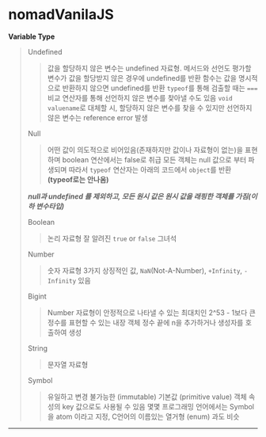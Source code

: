 # nomadVanilaJS

**Variable Type**
> Undefined
>> 값을 할당하지 않은 변수는 undefined 자료형.
>> 메서드와 선언도 평가할 변수가 값을 할당받지 않은 경우에 undefined를 반환
>> 함수는 값을 명시적으로 반환하지 않으면 undefined를 반환
>> `typeof`를 통해 검출할 때는 `===`비교 연산자를 통해 선언하지 않은 변수를 찾아낼 수도 있음
>> `void valuename`로 대체할 시, 할당하지 않은 변수를 찾을 수 있지만 선언하지 않은 변수는 reference error 발생
>
> Null
>> 어떤 값이 의도적으로 비어있음(존재하지만 값이나 자료형이 없는)을 표현하며 boolean 연산에서는 false로 취급
>> 모든 객체는 null 값으로 부터 파생되며 따라서 `typeof` 연산자는 아래의 코드에서 `object`를 반환 **(typeof로는 안나옴)**
>
> ***null과 undefined 를 제외하고, 모든 원시 값은 원시 값을 래핑한 객체를 가짐(이하 변수타입)***
>
> Boolean
>> 논리 자료형
>> 잘 알려진 `true` or `false` 그녀석
>
> Number
>> 숫자 자료형
>> 3가지 상징적인 값, `NaN`(Not-A-Number), `+Infinity`, `-Infinity` 있음
>
> Bigint
>> Number 자료형이 안정적으로 나타낼 수 있는 최대치인 2^53 - 1보다 큰 정수를 표현할 수 있는 내장 객체
>> 정수 끝에 n을 추가하거나 생성자를 호출하여 생성
>
> String
>> 문자열 자료형
>
> Symbol
>> 유일하고 변경 불가능한 (immutable) 기본값 (primitive value)
>> 객체 속성의 key 값으로도 사용될 수 있음
>> 몇몇 프로그래밍 언어에서는 Symbol을 atom 이라고 지정, C언어의 이름있는 열거형 (enum) 과도 비슷 
---
